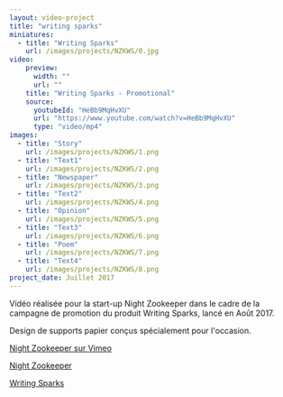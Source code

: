 ```yaml
---
layout: video-project
title: "writing sparks"
miniatures:
  - title: "Writing Sparks"
    url: /images/projects/NZKWS/0.jpg
video:
    preview:
      width: ""
      url: ""
    title: "Writing Sparks - Promotional"
    source:
      youtubeId: "HeBb9MqHvXU"
      url: "https://www.youtube.com/watch?v=HeBb9MqHvXU"
      type: "video/mp4"
images:
  - title: "Story"
    url: /images/projects/NZKWS/1.png
  - title: "Text1"
    url: /images/projects/NZKWS/2.png
  - title: "Newspaper"
    url: /images/projects/NZKWS/3.png
  - title: "Text2"
    url: /images/projects/NZKWS/4.png
  - title: "Opinion"
    url: /images/projects/NZKWS/5.png
  - title: "Text3"
    url: /images/projects/NZKWS/6.png
  - title: "Poem"
    url: /images/projects/NZKWS/7.png
  - title: "Text4"
    url: /images/projects/NZKWS/8.png
project_date: Juillet 2017
---
```

Vidéo réalisée pour la start-up Night Zookeeper dans le cadre de la campagne de promotion du produit Writing Sparks, lancé en Août 2017.

Design de supports papier conçus spécialement pour l'occasion.

<u> <a href="https://vimeo.com/227879638"> Night Zookeeper sur Vimeo </a> </u>

<u> <a href="https://www.nightzookeeper.com/"> Night Zookeeper </a> </u>

<u> <a href="https://writingsparks.com/"> Writing Sparks </a> </u>
